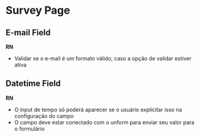 # Survey Page

## E-mail Field

**RN**

- Validar se o e-mail é um formato válido, caso a opção de validar estiver ativa


## Datetime Field

**RN**

- O input de tempo só poderá aparecer se o usuário explicitar isso na configuração do campo
- O campo deve estar conectado com o unform para enviar seu valor para o formulário
